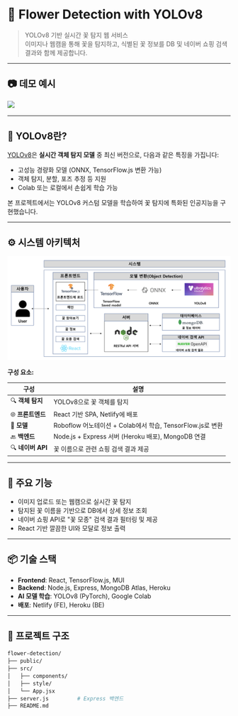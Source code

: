 # 🌸 Flower Detection with YOLOv8

> YOLOv8 기반 실시간 꽃 탐지 웹 서비스  
> 이미지나 웹캠을 통해 꽃을 탐지하고, 식별된 꽃 정보를 DB 및 네이버 쇼핑 검색 결과와 함께 제공합니다.

---

## 📷 데모 예시

<img src="src/images/guide_1.gif" width="600"/>


---

## 🧠 YOLOv8란?

[YOLOv8](https://github.com/ultralytics/ultralytics)은 **실시간 객체 탐지 모델** 중 최신 버전으로, 다음과 같은 특징을 가집니다:
- 고성능 경량화 모델 (ONNX, TensorFlow.js 변환 가능)
- 객체 탐지, 분할, 포즈 추정 등 지원
- Colab 또는 로컬에서 손쉽게 학습 가능

본 프로젝트에서는 YOLOv8 커스텀 모델을 학습하여 꽃 탐지에 특화된 인공지능을 구현했습니다.

---

## ⚙️ 시스템 아키텍처

![시스템 아키텍처](src/images/architecture.png)

**구성 요소:**

| 구성 | 설명 |
|------|------|
| 🔍 **객체 탐지** | YOLOv8으로 꽃 객체를 탐지 |
| 🌐 **프론트엔드** | React 기반 SPA, Netlify에 배포 |
| 🧠 **모델** | Roboflow 어노테이션 + Colab에서 학습, TensorFlow.js로 변환 |
| 🔙 **백엔드** | Node.js + Express 서버 (Heroku 배포), MongoDB 연결 |
| 🔍 **네이버 API** | 꽃 이름으로 관련 쇼핑 검색 결과 제공 |

---

## 🧪 주요 기능

- 이미지 업로드 또는 웹캠으로 실시간 꽃 탐지
- 탐지된 꽃 이름을 기반으로 DB에서 상세 정보 조회
- 네이버 쇼핑 API로 "꽃 모종" 검색 결과 필터링 및 제공
- React 기반 깔끔한 UI와 모달로 정보 출력

---

## 📦 기술 스택

- **Frontend**: React, TensorFlow.js, MUI
- **Backend**: Node.js, Express, MongoDB Atlas, Heroku
- **AI 모델 학습**: YOLOv8 (PyTorch), Google Colab
- **배포**: Netlify (FE), Heroku (BE)

---

## 📁 프로젝트 구조

```bash
flower-detection/
├── public/
├── src/
│   ├── components/
│   ├── style/
│   └── App.jsx
├── server.js         # Express 백엔드
├── README.md
